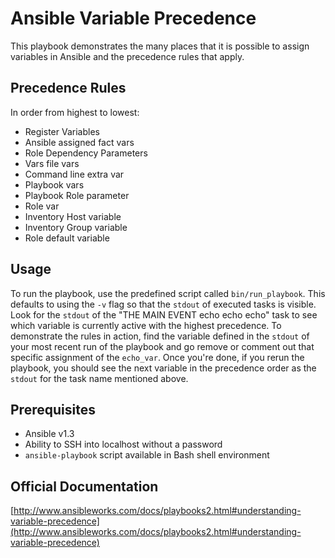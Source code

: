 # Ansible Variable Precedence

This playbook demonstrates the many places that it
is possible to assign variables in Ansible and the
precedence rules that apply.

## Precedence Rules

In order from highest to lowest:

* Register Variables
* Ansible assigned fact vars
* Role Dependency Parameters
* Vars file vars
* Command line extra var
* Playbook vars
* Playbook Role parameter
* Role var
* Inventory Host variable
* Inventory Group variable
* Role default variable

## Usage

To run the playbook, use the predefined script called
`bin/run_playbook`. This defaults to using the `-v` flag
so that the `stdout` of executed tasks is visible. Look
for the `stdout` of the "THE MAIN EVENT echo echo echo"
task to see which variable is currently active with the
highest precedence. To demonstrate the rules in action,
find the variable defined in the `stdout` of your most
recent run of the playbook and go remove or comment out
that specific assignment of the `echo_var`. Once you're
done, if you rerun the playbook, you should see the next
variable in the precedence order as the `stdout` for the
task name mentioned above.

## Prerequisites

* Ansible v1.3
* Ability to SSH into localhost without a password
* `ansible-playbook` script available in Bash shell environment

## Official Documentation

[http://www.ansibleworks.com/docs/playbooks2.html#understanding-variable-precedence](http://www.ansibleworks.com/docs/playbooks2.html#understanding-variable-precedence)

